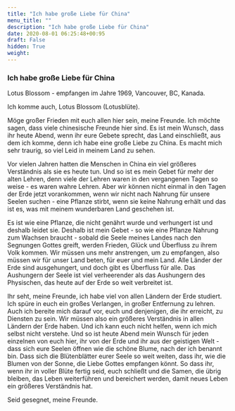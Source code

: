 ```yaml
---
title: "Ich habe große Liebe für China"
menu_title: ""
description: "Ich habe große Liebe für China"
date: 2020-08-01 06:25:48+00:95
draft: False
hidden: True
weight:
---
```

### Ich habe große Liebe für China

Lotus Blossom - empfangen im Jahre 1969, Vancouver, BC, Kanada.

Ich komme auch, Lotus Blossom (Lotusblüte).

Möge großer Frieden mit euch allen hier sein, meine Freunde. Ich möchte sagen, dass viele chinesische Freunde hier sind. Es ist mein Wunsch, dass ihr heute Abend, wenn ihr eure Gebete sprecht, das Land einschließt, aus dem ich komme, denn ich habe eine große Liebe zu China. Es macht mich sehr traurig, so viel Leid in meinem Land zu sehen.

Vor vielen Jahren hatten die Menschen in China ein viel größeres Verständnis als sie es heute tun. Und so ist es mein Gebet für mehr der alten Lehren, denn viele der Lehren waren in den vergangenen Tagen so weise - es waren wahre Lehren. Aber wir können nicht einmal in den Tagen der Erde jetzt vorankommen, wenn wir nicht nach Nahrung für unsere Seelen suchen - eine Pflanze stirbt, wenn sie keine Nahrung erhält und das ist es, was mit meinem wunderbaren Land geschehen ist.

Es ist wie eine Pflanze, die nicht genährt wurde und verhungert ist und deshalb leidet sie. Deshalb ist mein Gebet - so wie eine Pflanze Nahrung zum Wachsen braucht - sobald die Seele meines Landes nach den Segnungen Gottes greift, werden Frieden, Glück und Überfluss zu ihrem Volk kommen. Wir müssen uns mehr anstrengen, um zu empfangen, also müssen wir für unser Land beten, für euer und mein Land. Alle Länder der Erde sind ausgehungert, und doch gibt es Überfluss für alle. Das Aushungern der Seele ist viel verheerender als das Aushungern des Physischen, das heute auf der Erde so weit verbreitet ist.

Ihr seht, meine Freunde, ich habe viel von allen Ländern der Erde studiert. Ich spüre in euch ein großes Verlangen, in großer Entfernung zu lehren. Auch ich bereite mich darauf vor, euch und denjenigen, die ihr erreicht, zu Diensten zu sein. Wir müssen also ein größeres Verständnis in allen Ländern der Erde haben. Und ich kann euch nicht helfen, wenn ich mich selbst nicht verstehe. Und so ist heute Abend mein Wunsch für jeden einzelnen von euch hier, ihr von der Erde und ihr aus der geistigen Welt - dass sich eure Seelen öffnen wie die schöne Blume, nach der ich benannt bin. Dass sich die Blütenblätter eurer Seele so weit weiten, dass ihr, wie die Blumen von der Sonne, die Liebe Gottes empfangen könnt. So dass ihr, wenn ihr in voller Blüte fertig seid, euch schließt und die Samen, die übrig bleiben, das Leben weiterführen und bereichert werden, damit neues Leben ein größeres Verständnis hat.

Seid gesegnet, meine Freunde.
